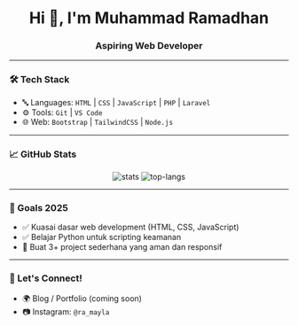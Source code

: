 <h1 align="center">Hi 👋, I'm Muhammad Ramadhan</h1>
<h3 align="center">Aspiring Web Developer</h3>

---

### 🛠️ Tech Stack

- 🔤 Languages: `HTML` | `CSS` | `JavaScript` | `PHP` | `Laravel`
- ⚙️ Tools: `Git` | `VS Code` 
- 🌐 Web: `Bootstrap` | `TailwindCSS` | `Node.js` 

---

### 📈 GitHub Stats

<p align="center">
  <img src="https://github-readme-stats.vercel.app/api?username=MuhammadRamadhan&show_icons=true&theme=radical" alt="stats" />
  <img src="https://github-readme-stats.vercel.app/api/top-langs/?username=MuhammadRamadhan&layout=compact&theme=radical" alt="top-langs" />
</p>

---

### 🎯 Goals 2025

- ✅ Kuasai dasar web development (HTML, CSS, JavaScript)
- ✅ Belajar Python untuk scripting keamanan
- 🚧 Buat 3+ project sederhana yang aman dan responsif

---

### 🤝 Let's Connect!

- 🌍 Blog / Portfolio (coming soon)
- 📷 Instagram: `@ra_mayla`
  



<!--
**Ramadhan052006/Ramadhan052006** is a ✨ _special_ ✨ repository because its `README.md` (this file) appears on your GitHub profile.

Here are some ideas to get you started:

- 🔭 I’m currently working on ...
- 🌱 I’m currently learning ...
- 👯 I’m looking to collaborate on ...
- 🤔 I’m looking for help with ...
- 💬 Ask me about ...
- 📫 How to reach me: ...
- 😄 Pronouns: ...
- ⚡ Fun fact: ...
-->
